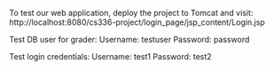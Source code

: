 To test our web application, deploy the project to Tomcat and visit: http://localhost:8080/cs336-project/login_page/jsp_content/Login.jsp

Test DB user for grader:
  Username: testuser
  Password: password

Test login credentials:
  Username: test1
  Password: test2
